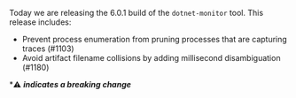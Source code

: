 Today we are releasing the 6.0.1 build of the `dotnet-monitor` tool. This release includes:

- Prevent process enumeration from pruning processes that are capturing traces (#1103)
- Avoid artifact filename collisions by adding millisecond disambiguation (#1180)

\*⚠️ **_indicates a breaking change_**
